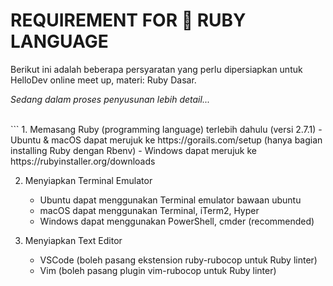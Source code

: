 # REQUIREMENT FOR 💎 RUBY LANGUAGE

Berikut ini adalah beberapa persyaratan yang perlu dipersiapkan untuk HelloDev online meet up, materi: Ruby Dasar.

*Sedang dalam proses penyusunan lebih detail...*

<br>
```
1. Memasang Ruby (programming language) terlebih dahulu (versi 2.7.1)
   - Ubuntu & macOS dapat merujuk ke https://gorails.com/setup
     (hanya bagian installing Ruby dengan Rbenv)
   - Windows dapat merujuk ke https://rubyinstaller.org/downloads

2. Menyiapkan Terminal Emulator
   - Ubuntu dapat menggunakan Terminal emulator bawaan ubuntu
   - macOS dapat menggunakan Terminal, iTerm2, Hyper
   - Windows dapat menggunakan PowerShell, cmder (recommended)

3. Menyiapkan Text Editor
   - VSCode (boleh pasang ekstension ruby-rubocop untuk Ruby linter)
   - Vim (boleh pasang plugin vim-rubocop untuk Ruby linter)
```
